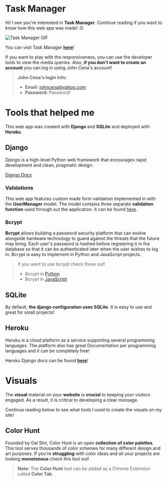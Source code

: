 # Task Manager

Hi! I see you're interested in **Task Manager**. Continue reading if you want to know how this web app was made! :D

![Task Manager GIF](https://juanmarin.netlify.app/static/media/task-manager-demo.442137e6.gif)

You can visit Task Manager [**here**](https://radiant-peak-63085.herokuapp.com/)!

If you want to play with the responsiveness, you can use the developer tools to view the media queries. Also, **if you don't want to create an account** you can log in using John Cena's account!

> **John Cena's login info:**
> - **Email:** johncena@yahoo.com
> - **Password:** Password!

# Tools that helped me


This web app was created with **Django** and **SQLite** and deployed with **Heroku**.

## Django

*Django* is a high-level Python web framework that encourages rapid development and clean, pragmatic design. 

[Django Docs](https://docs.djangoproject.com/en/3.2/)

### Validations
This web app features custom made form validation implemented in with the **UserManager** model.
The model contains three separate **validation function** used through out the application.
It can be found [here](https://github.com/Juanmarin444/Task_manager/blob/main/apps/users_tasks/models.py).

### Bcrypt
**Bcrypt** allows building a password security platform that can evolve alongside hardware technology to guard against the threats that the future may bring.
Each user's password is hashed before registering it in the database so that it can be authenticated later when the user wishes to log in. 
Bcrypt is easy to implement in Python and JavaScript projects.

> If you want to use bcrypt check these out!
>  - Bcrypt in [Python](https://pypi.org/project/bcrypt/)
>  - Bcrypt in [JavaScript](https://www.npmjs.com/package/bcrypt)

## SQLite

By default, **the django configuration uses SQLite**. It is easy to use and great for small projects!

## Heroku

Heroku is a cloud platform as a service supporting several programming languages. The platform also has great Documentation per programming languages and it can be completely free!

Heroku Django docs can be found **[here](https://devcenter.heroku.com/articles/deploying-python)**!

# Visuals

The **visual** material on your **website** is **crucial** to keeping your visitors engaged. As a result, it is critical to developing a clear message.

Continue reading below to see what tools I used to create the visuals on my site!

## Color Hunt

Founded by Gal Shir, Color Hunt is an open **collection of color palettes**. This tool serves thousands of color schemes for many different design and art purposes. If you're **struggling** with color ideas and all your projects are looking **monotonous** check this tool out!

> **Note:** The **Color Hunt** tool can be added as a Chrome Extension called **Color Tab**.
